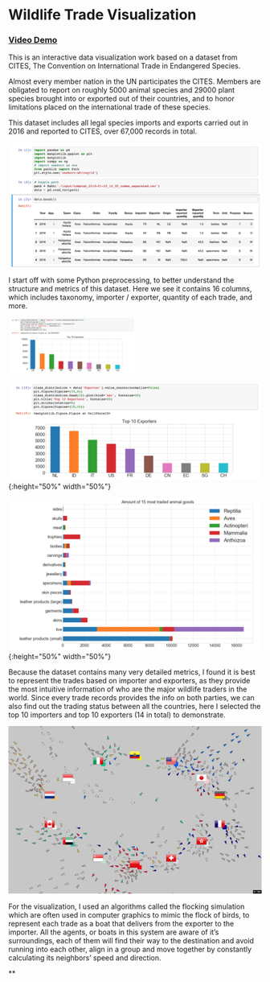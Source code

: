 # Wildlife Trade Visualization

### [Video Demo](http://cyxu.tv/portfolio/worlds-top-wildlife-buyers-and-sellers-in-2016/)

This is an interactive data visualization work based on a dataset from CITES, The Convention on International Trade in Endangered Species.

Almost every member nation in the UN participates the CITES. Members are obligated to report on roughly 5000 animal species and 29000 plant species brought into or exported out of their countries, and to honor limitations placed on the international trade of these species.

This dataset includes all legal species imports and exports carried out in 2016 and reported to CITES, over 67,000 records in total.

![img1](img/datavis_1.png?s=200)

I start off with some Python preprocessing, to better understand the structure and metrics of this dataset. Here we see it contains 16 columns, which includes taxonomy, importer / exporter, quantity of each trade, and more.

<img src="img/datavis_2.png" width=50% height=50%>

![img3](img/datavis_3.png "Data processing"){:height="50%" width="50%"}

![img4](img/datavis_4.png "Data processing"){:height="50%" width="50%"}

Because the dataset contains many very detailed metrics, I found it is best to represent the trades based on importer and exporters, as they provide the most intuitive information of who are the major wildlife traders in the world. Since every trade records provides the info on both parties, we can also find out the trading status between all the countries, here I selected the top 10 importers and top 10 exporters (14 in total) to demonstrate.

![demo](img/gif.gif "GIF demo")

For the visualization, I used an algorithms called the flocking simulation which are often used in computer graphics to mimic the flock of birds, to represent each trade as a boat that delivers from the exporter to the importer. All the agents, or boats in this system are aware of it’s surroundings, each of them will find their way to the destination and avoid running into each other, align in a group and move together by constantly calculating its neighbors’ speed and direction.

**
